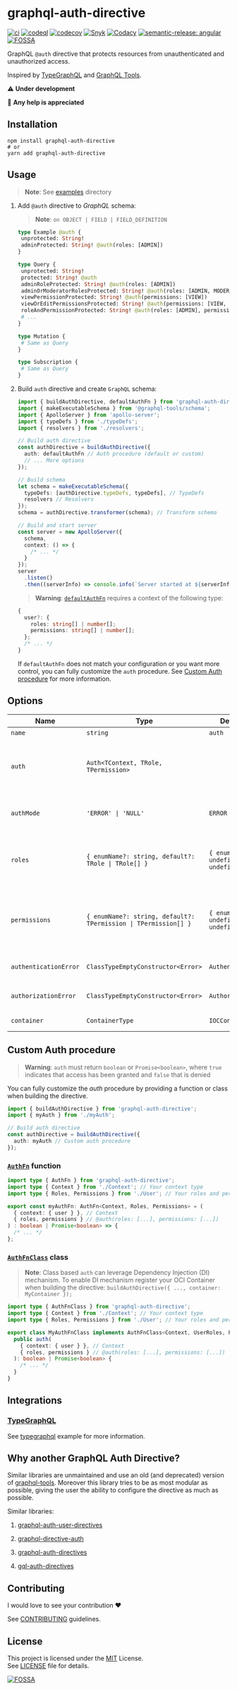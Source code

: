 # graphql-auth-directive

[![ci](https://github.com/carlocorradini/graphql-auth-directive/actions/workflows/ci.yml/badge.svg)](https://github.com/carlocorradini/graphql-auth-directive/actions/workflows/ci.yml)
[![codeql](https://github.com/carlocorradini/graphql-auth-directive/actions/workflows/codeql.yml/badge.svg)](https://github.com/carlocorradini/graphql-auth-directive/actions/workflows/codeql.yml)
[![codecov](https://codecov.io/gh/carlocorradini/graphql-auth-directive/branch/main/graph/badge.svg?token=40X7S64UQI)](https://codecov.io/gh/carlocorradini/graphql-auth-directive)
[![Snyk](https://snyk.io/test/github/carlocorradini/graphql-auth-directive/badge.svg)](https://snyk.io/test/github/carlocorradini/graphql-auth-directive)
[![Codacy](https://app.codacy.com/project/badge/Grade/6e8bda1bf3b348f8b39de72499d01cc2)](https://www.codacy.com/gh/carlocorradini/graphql-auth-directive/dashboard?utm_source=github.com&utm_medium=referral&utm_content=carlocorradini/graphql-auth-directive&utm_campaign=Badge_Grade)
[![semantic-release: angular](https://img.shields.io/badge/semantic--release-angular-e10079?logo=semantic-release)](https://github.com/semantic-release/semantic-release)
[![FOSSA](https://app.fossa.com/api/projects/git%2Bgithub.com%2Fcarlocorradini%2Fgraphql-auth-directive.svg?type=small)](https://app.fossa.com/projects/git%2Bgithub.com%2Fcarlocorradini%2Fgraphql-auth-directive?ref=badge_small)

GraphQL `@auth` directive that protects resources from unauthenticated and unauthorized access.

Inspired by [TypeGraphQL](https://typegraphql.com) and [GraphQL Tools](https://the-guild.dev/graphql/tools).

:warning: **Under development**

:wave: **Any help is appreciated**

## Installation

```console
npm install graphql-auth-directive
# or
yarn add graphql-auth-directive
```

## Usage

> **Note**: See [examples](./examples) directory

1. Add `@auth` directive to *GraphQL* schema:

   > **Note**: `on OBJECT | FIELD | FIELD_DEFINITION`

   ```graphql
   type Example @auth {
    unprotected: String!
    adminProtected: String! @auth(roles: [ADMIN])
   }

   type Query {
    unprotected: String!
    protected: String! @auth
    adminRoleProtected: String! @auth(roles: [ADMIN])
    adminOrModeratorRolesProtected: String! @auth(roles: [ADMIN, MODERATOR])
    viewPermissionProtected: String! @auth(permissions: [VIEW])
    viewOrEditPermissionsProtected: String! @auth(permissions: [VIEW, EDIT])
    roleAndPermissionProtected: String! @auth(roles: [ADMIN], permissions: [VIEW])
    # ...
   }

   type Mutation {
    # Same as Query
   }

   type Subscription {
    # Same as Query
   }
   ```

1. Build `auth` directive and create `GraphQL` schema:

   ```ts
   import { buildAuthDirective, defaultAuthFn } from 'graphql-auth-directive';
   import { makeExecutableSchema } from '@graphql-tools/schema';
   import { ApolloServer } from 'apollo-server';
   import { typeDefs } from './typeDefs';
   import { resolvers } from './resolvers';

   // Build auth directive
   const authDirective = buildAuthDirective({
     auth: defaultAuthFn // Auth procedure (default or custom)
     // ... More options
   });

   // Build schema
   let schema = makeExecutableSchema({
     typeDefs: [authDirective.typeDefs, typeDefs], // TypeDefs
     resolvers // Resolvers
   });
   schema = authDirective.transformer(schema); // Transform schema

   // Build and start server
   const server = new ApolloServer({
     schema,
     context: () => {
       /* ... */
     }
   });
   server
     .listen()
     .then((serverInfo) => console.info(`Server started at ${serverInfo.url}`));
   ```

   > **Warning**: [`defaultAuthFn`](./src/helpers/defaultAuthFn.ts) requires a context of the following type:

   ```ts
   {
     user?: {
       roles: string[] | number[];
       permissions: string[] | number[];
     };
     /* ... */
   }
   ```

   If `defaultAuthFn` does not match your configuration or you want more control, you can fully customize the `auth` procedure. See [Custom Auth procedure](#custom-auth-procedure) for more information.

## Options

| **Name**                  | **Type**                                           | **Default Value**                              | **Description**                                                                                                                                               |
| --------------------- | ---------------------------------------------- | ------------------------------------------ | --------------------------------------------------------------------------------------------------------------------------------------------------------- |
| `name`                | `string`                                       | `auth`                                     | Directive name.                                                                                                                                           |
| `auth`                | `Auth<TContext, TRole, TPermission>`                               |                                            | Auth function (`AuthFn<TContext, TRole, TPermission>`) or class (`AuthFnClass<TContext, TRole, TPermission>`).                                                                                    |
| `authMode`            | `'ERROR' \| 'NULL'`                            | `ERROR`                                    | Auth mode if access is not granted. `ERROR` throws an error. `NULL` returns `null`.                                                                       |
| `roles`               | `{ enumName?: string, default?: TRole \| TRole[] }` | `{ enumName: undefined, default: undefined }` | Roles configuration. `enumName` is the enum name for `roles` array type, default is `String`. `default` is the default value, default to `[]`.             |
| `permissions`         | `{ enumName?: string, default?: TPermission \| TPermission[] }` | `{ enumName: undefined, default: undefined }` | Permissions configuration. `enumName` is the enum name for `permissions` array type, default is `String`. `default` is the default value, default to `[]`. |
| `authenticationError` | `ClassTypeEmptyConstructor<Error>`             | `AuthenticationError`                      | Authentication error class. An error class must extends `Error`.                                                                                          |
| `authorizationError`  | `ClassTypeEmptyConstructor<Error>`             | `AuthorizationError`                       | Authorization error class. An error class must extends `Error`.                                                                                           |
| `container`           | `ContainerType`                                | `IOCContainer`                             | Dependency injection container.                                                                                                                           |

## Custom Auth procedure

> **Warning**: `auth` must return `boolean` or `Promise<boolean>`, where `true` indicates that access has been granted and `false` that is denied

You can fully customize the *auth* procedure by providing a function or class when building the directive.

```ts
import { buildAuthDirective } from 'graphql-auth-directive';
import { myAuth } from './myAuth';

// Build auth directive
const authDirective = buildAuthDirective({
  auth: myAuth // Custom auth procedure
});
```

### [`AuthFn`](./src/types/AuthFn.ts) function

```ts
import type { AuthFn } from 'graphql-auth-directive';
import type { Context } from './Context'; // Your context type
import type { Roles, Permissions } from './User'; // Your roles and permissions enum

export const myAuthFn: AuthFn<Context, Roles, Permissions> = (
  { context: { user } }, // Context
  { roles, permissions } // @auth(roles: [...], permissions: [...])
) : boolean | Promise<boolean> => {
  /* ... */
};
```

### [`AuthFnClass`](./src/types/AuthFnClass.ts) class

> **Note**: Class based `auth` can leverage Dependency Injection (DI) mechanism. To enable DI mechanism register your OCI Container when building the directive: `buildAuthDirective({ ..., container: MyContainer });`

```ts
import type { AuthFnClass } from 'graphql-auth-directive';
import type { Context } from './Context'; // Your context type
import type { Roles, Permissions } from './User'; // Your roles and permissions enum

export class MyAuthFnClass implements AuthFnClass<Context, UserRoles, Permissions> {
  public auth(
    { context: { user } }, // Context
    { roles, permissions } // @auth(roles: [...], permissions: [...])
  ): boolean | Promise<boolean> {
    /* ... */
  }
}
```

## Integrations

### [TypeGraphQL](https://github.com/MichalLytek/type-graphql)

See [typegraphql](./examples/typegraphql) example for more information.

## Why another GraphQL Auth Directive?

Similar libraries are unmaintained and use an old (and deprecated) version of [graphql-tools](https://the-guild.dev/graphql/tools).
Moreover this library tries to be as most modular as possible, giving the user the ability to configure the directive as much as possible.

Similar libraries:

1. [graphql-auth-user-directives](https://github.com/nmeibergen/graphql-auth-user-directives)

1. [graphql-directive-auth](https://github.com/graphql-community/graphql-directive-auth)

1. [graphql-auth-directives](https://github.com/grand-stack/graphql-auth-directives)

1. [gql-auth-directives](https://github.com/Drakota/gql-auth-directives)

## Contributing

I would love to see your contribution :heart:

See [CONTRIBUTING](./CONTRIBUTING.md) guidelines.

## License

This project is licensed under the [MIT](https://opensource.org/licenses/MIT) License. \
See [LICENSE](./LICENSE) file for details.

[![FOSSA](https://app.fossa.com/api/projects/git%2Bgithub.com%2Fcarlocorradini%2Fgraphql-auth-directive.svg?type=large)](https://app.fossa.com/projects/git%2Bgithub.com%2Fcarlocorradini%2Fgraphql-auth-directive?ref=badge_large)

